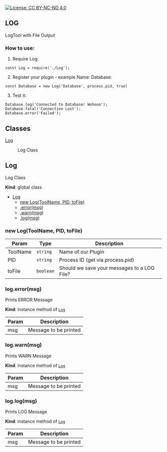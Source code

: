 [![License: CC BY-NC-ND 4.0](https://img.shields.io/badge/License-CC%20BY--NC--ND%204.0-lightgrey.svg)](http://creativecommons.org/licenses/by-nc-nd/4.0/)


## LOG
LogTool with File Output

### How to use:
1. Require Log:
```
const Log = require('./Log');
```
2. Register your plugin - example Name: Database:
```
const Database = new Log('Database', process.pid, true)
```
3. Test it:
```
Database.log('Connected to Database! Wohooo');
Database.fatal('Connection Lost');
Database.error('Failed');
```

## Classes

<dl>
<dt><a href="#Log">Log</a></dt>
<dd><p>Log Class</p>
</dd>
</dl>

## Log
Log Class

**Kind**: global class

* [Log](#Log)
    * [new Log(ToolName, PID, toFile)](#new_Log_new)
    * [.error(msg)](#Log+error)
    * [.warn(msg)](#Log+warn)
    * [.log(msg)](#Log+log)

<a name="new_Log_new"></a>

### new Log(ToolName, PID, toFile)

| Param | Type | Description |
| --- | --- | --- |
| ToolName | <code>string</code> | Name of our Plugin |
| PID | <code>string</code> | Process ID (get via process.pid) |
| toFile | <code>boolean</code> | Should we save your messages to a LOG File? |

<a name="Log+error"></a>

### log.error(msg)
Prints ERROR Message

**Kind**: instance method of <code>[Log](#Log)</code>

| Param | Description |
| --- | --- |
| msg | Message to be printed |

<a name="Log+warn"></a>

### log.warn(msg)
Prints WARN Message

**Kind**: instance method of <code>[Log](#Log)</code>

| Param | Description |
| --- | --- |
| msg | Message to be printed |

<a name="Log+log"></a>

### log.log(msg)
Prints LOG Message

**Kind**: instance method of <code>[Log](#Log)</code>

| Param | Description |
| --- | --- |
| msg | Message to be printed |

